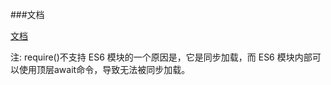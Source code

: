 ###文档

[文档](https://www.ruanyifeng.com/blog/2020/08/how-nodejs-use-es6-module.html)

注: require()不支持 ES6 模块的一个原因是，它是同步加载，而 ES6 模块内部可以使用顶层await命令，导致无法被同步加载。